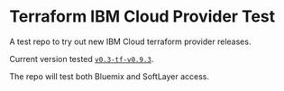 # Terraform IBM Cloud Provider Test
A test repo to try out new IBM Cloud terraform provider releases.

Current version tested
[`v0.3-tf-v0.9.3`](https://ibm-bluemix.github.io/tf-ibm-docs/v0.3-tf-v0.9.3/).

The repo will test both Bluemix and SoftLayer access.
